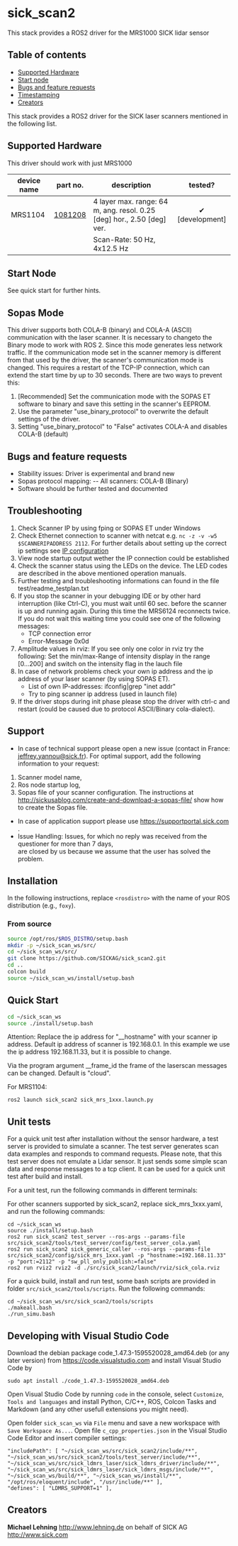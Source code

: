 # sick_scan2
This stack provides a ROS2 driver for the MRS1000 SICK lidar sensor
## Table of contents

- [Supported Hardware](#supported-hardware)
- [Start node](#start-node)
- [Bugs and feature requests](#bugs-and-feature-requests)
- [Timestamping](doc/timestamping.md)
- [Creators](#creators)

This stack provides a ROS2 driver for the SICK laser scanners
mentioned in the following list.


## Supported Hardware

This driver should work with just MRS1000

| **device name**    |  **part no.**                                                                                                                | **description**                                | **tested?**     |
|--------------------|------------------------------------------------------------------------------------------------------------------------------|------------------------------------------------|:---------------:|
| MRS1104            | [1081208](https://www.sick.com/sg/en/detection-and-ranging-solutions/3d-lidar-sensors/mrs1000/mrs1104c-111011/p/p495044)         | 4 layer max. range: 64 m, ang. resol. 0.25 [deg] hor., 2.50 [deg] ver.                                         | ✔ [development]|
|                    |                                                                                                                                  | Scan-Rate: 50 Hz, 4x12.5 Hz            |                 |


##  Start Node

See quick start for further hints.

## Sopas Mode
This driver supports both COLA-B (binary) and COLA-A (ASCII) communication with the laser scanner. It is necessary to changeto the Binary mode to work with ROS 2. Since this mode generates less network traffic.
If the communication mode set in the scanner memory is different from that used by the driver, the scanner's communication mode is changed. This requires a restart of the TCP-IP connection, which can extend the start time by up to 30 seconds.
There are two ways to prevent this:
1. [Recommended] Set the communication mode with the SOPAS ET software to binary and save this setting in the scanner's EEPROM.
2. Use the parameter "use_binary_protocol" to overwrite the default settings of the driver.
3. Setting "use_binary_protocol" to "False" activates COLA-A and disables COLA-B (default)

## Bugs and feature requests

- Stability issues: Driver is experimental and brand new
- Sopas protocol mapping:
-- All scanners: COLA-B (Binary)
- Software should be further tested and documented

## Troubleshooting

1. Check Scanner IP by using fping or SOPAS ET under Windows
2. Check Ethernet connection to scanner with netcat e.g. ```nc -z -v -w5 $SCANNERIPADDRESS 2112```.
   For further details about setting up the correct ip settings see [IP configuration](doc/ipconfig/ipconfig.md)
3. View node startup output wether the IP connection could be established
4. Check the scanner status using the LEDs on the device. The LED codes are described in the above mentioned operation manuals.
5. Further testing and troubleshooting informations can found in the file test/readme_testplan.txt
6. If you stop the scanner in your debugging IDE or by other hard interruption (like Ctrl-C), you must wait until 60 sec. before
   the scanner is up and running again. During this time the MRS6124 reconnects twice.
   If you do not wait this waiting time you could see one of the following messages:
   * TCP connection error
   * Error-Message 0x0d
7. Amplitude values in rviz: If you see only one color in rviz try the following:
   Set the min/max-Range of intensity display in the range [0...200] and switch on the intensity flag in the lauch file  
8. In case of network problems check your own ip address and the ip address of your laser scanner (by using SOPAS ET).
   * List of own IP-addresses: ifconfig|grep "inet addr"
   * Try to ping scanner ip address (used in launch file)
9. If the driver stops during init phase please stop the driver with ctrl-c and restart (could be caused due to protocol ASCII/Binary cola-dialect).

## Support

* In case of technical support please open a new issue (contact in France: jeffrey.yannou@sick.fr). For optimal support, add the following information to your request:
 1. Scanner model name,
 2. Ros node startup log,
 3. Sopas file of your scanner configuration.
  The instructions at http://sickusablog.com/create-and-download-a-sopas-file/ show how to create the Sopas file.
* In case of application support please use [https://supportportal.sick.com ](https://supportportal.sick.com).
* Issue Handling: Issues, for which no reply was received from the questioner for more than 7 days,						
  are closed by us because we assume that the user has solved the problem.


## Installation

In the following instructions, replace `<rosdistro>` with the name of your ROS distribution (e.g., `foxy`).

### From source

```bash
source /opt/ros/$ROS_DISTRO/setup.bash
mkdir -p ~/sick_scan_ws/src/
cd ~/sick_scan_ws/src/
git clone https://github.com/SICKAG/sick_scan2.git
cd ..
colcon build
source ~/sick_scan_ws/install/setup.bash
```

## Quick Start

```bash
cd ~/sick_scan_ws
source ./install/setup.bash
```
Attention: Replace the ip address for "__hostname" with your scanner ip address.
Default ip address of scanner is 192.168.0.1.
In this example we use the ip address 192.168.11.33, but it is possible to change.

Via the program argument __frame_id the frame of the laserscan messages can be changed. Default is "cloud".

For MRS1104:
```
ros2 launch sick_scan2 sick_mrs_1xxx.launch.py
```

## Unit tests

For a quick unit test after installation without the sensor hardware, a test server is provided to simulate a scanner. 
The test server generates scan data examples and responds to command requests. 
Please note, that this test server does not emulate a Lidar sensor. It just sends some simple scan data and response messages to a tcp client.
It can be used for a quick unit test after build and install.

For a unit test, run the following commands in different terminals:

For other scanners supported by sick_scan2, replace sick_mrs_1xxx.yaml, and run the following commands:

```
cd ~/sick_scan_ws
source ./install/setup.bash
ros2 run sick_scan2 test_server --ros-args --params-file src/sick_scan2/tools/test_server/config/test_server_cola.yaml
ros2 run sick_scan2 sick_generic_caller --ros-args --params-file src/sick_scan2/config/sick_mrs_1xxx.yaml -p "hostname:=192.168.11.33" -p "port:=2112" -p "sw_pll_only_publish:=false"
ros2 run rviz2 rviz2 -d ./src/sick_scan2/launch/rviz/sick_cola.rviz
```

For a quick build, install and run test, some bash scripts are provided in folder `src/sick_scan2/tools/scripts`. Run the following commands:

```
cd ~/sick_scan_ws/src/sick_scan2/tools/scripts
./makeall.bash
./run_simu.bash
```

## Developing with Visual Studio Code

Download the debian package code_1.47.3-1595520028_amd64.deb (or any later version) from https://code.visualstudio.com and install Visual Studio Code by

```sudo apt install ./code_1.47.3-1595520028_amd64.deb```

Open Visual Studio Code by running `code` in the console, select `Customize`, `Tools and languages` and install Python, C/C++, ROS, Colcon Tasks and Markdown (and any other usefull extensions you might need).

Open folder `sick_scan_ws` via `File` menu and save a new workspace with `Save Workspace As...`. Open file `c_cpp_properties.json` in the Visual Studio Code Editor and insert compiler settings:
```
"includePath": [ "~/sick_scan_ws/src/sick_scan2/include/**", "~/sick_scan_ws/src/sick_scan2/tools/test_server/include/**", "~/sick_scan_ws/src/sick_ldmrs_laser/sick_ldmrs_driver/include/**", "~/sick_scan_ws/src/sick_ldmrs_laser/sick_ldmrs_msgs/include/**", "~/sick_scan_ws/build/**", "~/sick_scan_ws/install/**", "/opt/ros/eloquent/include", "/usr/include/**" ],
"defines": [ "LDMRS_SUPPORT=1" ],
```

## Creators

**Michael Lehning** <http://www.lehning.de> on behalf of SICK AG <http://www.sick.com>

